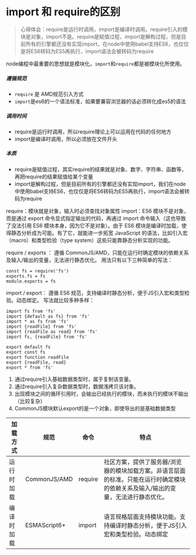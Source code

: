 # import 和 require的区别

> 心得体会：require是运行时调用，import是编译时调用。require引入的模块是对象，import不是。require是赋值过程，import是解构过程，但是目前所有的引擎都还没有实现import，在node中使用babel支持ES6，也仅仅是将ES6转码为ES5再执行，import语法会被转码为require



node编程中最重要的思想就是模块化，`import`和`require`都是被模块化所使用。

##### 遵循规范

- `require` 是 AMD规范引入方式
- `import`是es6的一个语法标准，如果要兼容浏览器的话必须转化成es5的语法

##### 调用时间

- require是运行时调用，所以require理论上可以运用在代码的任何地方
- import是编译时调用，所以必须放在文件开头

##### 本质

- require是赋值过程，其实require的结果就是对象、数字、字符串、函数等，再把require的结果赋值给某个变量
- import是解构过程，但是目前所有的引擎都还没有实现import，我们在node中使用babel支持ES6，也仅仅是将ES6转码为ES5再执行，import语法会被转码为require



require：模块就是对象，输入时必须查找对象属性
import：ES6 模块不是对象，而是通过 export 命令显式指定输出的代码，再通过 import 命令输入（这也导致了没法引用 ES6 模块本身，因为它不是对象）。由于 ES6 模块是编译时加载，使得静态分析成为可能。有了它，就能进一步拓宽 JavaScript 的语法，比如引入宏（macro）和类型检验（type system）这些只能靠静态分析实现的功能。

 require / exports ：
遵循 CommonJS/AMD，只能在运行时确定模块的依赖关系及输入/输出的变量，无法进行静态优化。
用法只有以下三种简单的写法：

```null
const fs = require('fs')
exports.fs = fs
module.exports = fs
```

import / export：
遵循 ES6 规范，支持编译时静态分析，便于JS引入宏和类型检验。动态绑定。
写法就比较多种多样：

```null
import fs from 'fs'
import {default as fs} from 'fs'
import * as fs from 'fs'
import {readFile} from 'fs'
import {readFile as read} from 'fs'
import fs, {readFile} from 'fs'

export default fs
export const fs
export function readFile
export {readFile, read}
export * from 'fs'
```

1. 通过require引入基础数据类型时，属于复制该变量。
2. 通过require引入复杂数据类型时，数据浅拷贝该对象。
3. 出现模块之间的循环引用时，会输出已经执行的模块，而未执行的模块不输出（比较复杂）
4. CommonJS模块默认export的是一个对象，即使导出的是基础数据类型

| 加载方式   | 规范         | 命令    | 特点                                                         |
| ---------- | ------------ | ------- | ------------------------------------------------------------ |
| 运行时加载 | CommonJS/AMD | require | 社区方案，提供了服务器/浏览器的模块加载方案。非语言层面的标准。只能在运行时确定模块的依赖关系及输入/输出的变量，无法进行静态优化。 |
| 编译时加载 | ESMAScript6+ | import  | 语言规格层面支持模块功能。支持编译时静态分析，便于JS引入宏和类型检验。动态绑定 |
